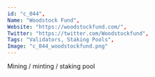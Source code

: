 ```yaml
--- 
id: "c_044", 
Name: "Woodstock Fund", 
Website: "https://woodstockfund.com/", 
Twitter: "https://twitter.com/Woodstockfund", 
Tags: "Validators, Staking Pools", 
Image: "c_044_woodstockfund.png" 
--- 
```

<!--lang:en--> 
Mining / minting / staking pool
<!--lang:es--] 
Minería / acuñación / grupo de participación
<!--lang:de--] 
Mining / Minting / Staking-Pool
<!--lang:fr--] 
Pool minier / monnayeur / jalonnement
<!--lang:pl--] 
Górnictwo / bicie / tyczenie puli
<!--lang:uk--] 
Майнінг / карбування / стейкинг-пул
[!--lang:*--> 
